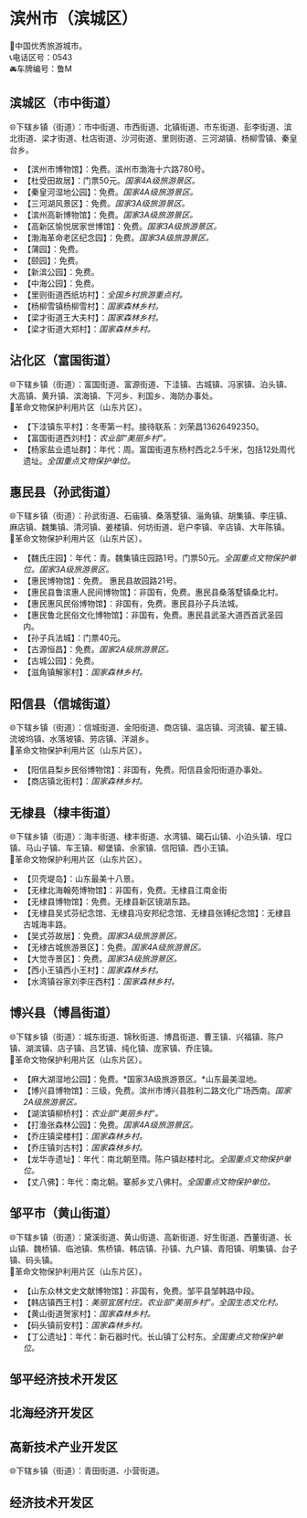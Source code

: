 # 滨州市（滨城区）  
🏅中国优秀旅游城市。   
📞电话区号：0543  
🚘车牌编号：鲁M  

## 滨城区（市中街道）  
🌐下辖乡镇（街道）：市中街道、市西街道、北镇街道、市东街道、彭李街道、滨北街道、梁才街道、杜店街道、沙河街道、里则街道、三河湖镇、杨柳雪镇、秦皇台乡。   
  
* 【滨州市博物馆】：免费。滨州市渤海十六路780号。   
* 【杜受田故居】：门票50元。*国家4A级旅游景区。*  
* 【秦皇河湿地公园】：免费。*国家4A级旅游景区。*  
* 【三河湖风景区】：免费。*国家3A级旅游景区。*  
* 【滨州高新博物馆】：免费。*国家3A级旅游景区。*  
* 【高新区愉悦居家世博馆】：免费。*国家3A级旅游景区。*  
* 【渤海革命老区纪念园】：免费。*国家3A级旅游景区。*  
* 【蒲园】：免费。   
* 【颐园】：免费。   
* 【新滨公园】：免费。   
* 【中海公园】：免费。   
* 【里则街道西纸坊村】：*全国乡村旅游重点村。*  
* 【杨柳雪镇杨柳雪村】：*国家森林乡村。*  
* 【梁才街道王大夫村】：*国家森林乡村。*  
* 【梁才街道大郑村】：*国家森林乡村。*  

## 沾化区（富国街道）  
🌐下辖乡镇（街道）：富国街道、富源街道、下洼镇、古城镇、冯家镇、泊头镇、大高镇、黄升镇、滨海镇、下河乡、利国乡、海防办事处。    
🚩革命文物保护利用片区（山东片区）。   
  
* 【下洼镇东平村】：冬枣第一村。接待联系：刘荣昌13626492350。   
* 【富国街道西刘村】：*农业部“美丽乡村”。*  
* 【杨家盐业遗址群】：年代：周。富国街道东杨村西北2.5千米，包括12处周代遗址。*全国重点文物保护单位。*   

## 惠民县（孙武街道）  
🌐下辖乡镇（街道）：孙武街道、石庙镇、桑落墅镇、淄角镇、胡集镇、李庄镇、麻店镇、魏集镇、清河镇、姜楼镇、何坊街道、皂户李镇、辛店镇、大年陈镇。    
🚩革命文物保护利用片区（山东片区）。   
  
* 【魏氏庄园】：年代：青。魏集镇庄园路1号。门票50元。*全国重点文物保护单位。国家3A级旅游景区。*  
* 【惠民博物馆】：免费。	惠民县故园路21号。   
* 【惠民县鲁滨惠人民间博物馆】：非国有，免费。惠民县桑落墅镇桑北村。   
* 【惠民惠风民俗博物馆】：非国有，免费。惠民县孙子兵法城。   
* 【惠民鲁北民俗文化博物馆】：非国有，免费。惠民县武圣大道西首武圣园内。   
* 【孙子兵法城】：门票40元。   
* 【古源恒昌】：免费。*国家2A级旅游景区。*  
* 【古城公园】：免费。   
* 【滋角镇解家村】：*国家森林乡村。*  

## 阳信县（信城街道）  
🌐下辖乡镇（街道）：信城街道、金阳街道、商店镇、温店镇、河流镇、翟王镇、流坡坞镇、水落坡镇、劳店镇、洋湖乡。    
🚩革命文物保护利用片区（山东片区）。   
  
* 【阳信县梨乡民俗博物馆】：非国有，免费。阳信县金阳街道办事处。   
* 【商店镇北街村】：*国家森林乡村。*  

## 无棣县（棣丰街道）  
🌐下辖乡镇（街道）：海丰街道、棣丰街道、水湾镇、碣石山镇、小泊头镇、埕口镇、马山子镇、车王镇、柳堡镇、佘家镇、信阳镇、西小王镇。    
🚩革命文物保护利用片区（山东片区）。   
  
* 【贝壳堤岛】：山东最美十八景。   
* 【无棣北海翰苑博物馆】：非国有，免费。无棣县江南金街  
* 【无棣县博物馆】：免费。无棣县新区镜湖东路。   
* 【无棣县吴式芬纪念馆、无棣县冯安邦纪念馆、无棣县张镈纪念馆】：无棣县古城海丰路。   
* 【吴式芬故居】：免费。*国家3A级旅游景区。*  
* 【无棣古城旅游景区】：免费。*国家4A级旅游景区。*  
* 【大觉寺景区】：免费。*国家3A级旅游景区。*  
* 【西小王镇西小王村】：*国家森林乡村。*  
* 【水湾镇谷家刘李庄西村】：*国家森林乡村。*  

## 博兴县（博昌街道）  
🌐下辖乡镇（街道）：城东街道、锦秋街道、博昌街道、曹王镇、兴福镇、陈户镇、湖滨镇、店子镇、吕艺镇、纯化镇、庞家镇、乔庄镇。   
🚩革命文物保护利用片区（山东片区）。   
  
* 【麻大湖湿地公园】：免费。*国家3A级旅游景区。*山东最美湿地。   
* 【博兴县博物馆】：三级，免费。滨州市博兴县胜利二路文化广场西南。*国家2A级旅游景区。*  
* 【湖滨镇柳桥村】：*农业部“美丽乡村”。*  
* 【打渔张森林公园】：免费。*国家4A级旅游景区。*  
* 【乔庄镇梁楼村】：*国家森林乡村。*  
* 【乔庄镇刘古村】：*国家森林乡村。*  
* 【龙华寺遗址】：年代：南北朝至隋。陈户镇赵楼村北。*全国重点文物保护单位。*   
* 【丈八佛】：年代：南北朝。寨郝乡丈八佛村。*全国重点文物保护单位。*   

## 邹平市（黄山街道）  
🌐下辖乡镇（街道）：黛溪街道、黄山街道、高新街道、好生街道、西董街道、长山镇、魏桥镇、临池镇、焦桥镇、韩店镇、孙镇、九户镇、青阳镇、明集镇、台子镇、码头镇。    
🚩革命文物保护利用片区（山东片区）。   
  
* 【山东众林文史文献博物馆】：非国有，免费。邹平县邹韩路中段。   
* 【韩店镇西王村】：*美丽宜居村庄。农业部“美丽乡村”。全国生态文化村。*  
* 【黄山街道贺家村】：*国家森林乡村。*  
* 【码头镇前安村】：*国家森林乡村。*  
* 【丁公遗址】：年代：新石器时代。长山镇丁公村东。*全国重点文物保护单位。*   

## 邹平经济技术开发区  

## 北海经济开发区  

## 高新技术产业开发区  
🌐下辖乡镇（街道）：青田街道、小营街道。   

## 经济技术开发区  